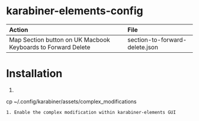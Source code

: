 # karabiner-elements-config

| Action | File |
|:--|:--|
| Map Section button on UK Macbook Keyboards to Forward Delete | section-to-forward-delete.json |

# Installation
1. ```sh
  cp <file>  ~/.config/karabiner/assets/complex_modifications
  ```
1. Enable the complex modification within karabiner-elements GUI
